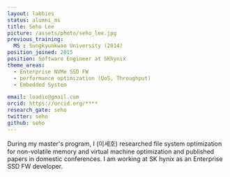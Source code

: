 ```yaml
---
layout: labbies
status: alumni_ms
title: Seho Lee
picture: /assets/photo/seho_lee.jpg
previous_training:
  MS : Sungkyunkwan University (2014)
position_joined: 2015
position: Software Engineer at SKhynix
theme_areas:
  - Enterprise NVMe SSD FW
  - performance optimization (QoS, Throughput)
  - Embedded System

email: loadic@gmail.com
orcid: https://orcid.org/****
research_gate: seho
twitter: seho
github: seho
---
```


During my master's program, I (이세호) researched file system optimization for non-volatile memory 
and virtual machine optimization and published papers in domestic
conferences. I am working at SK hynix as an Enterprise SSD FW developer.